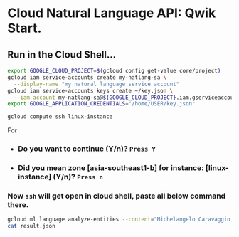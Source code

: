 # Cloud Natural Language API: Qwik Start.

## Run in the Cloud Shell...
```bash
export GOOGLE_CLOUD_PROJECT=$(gcloud config get-value core/project)
gcloud iam service-accounts create my-natlang-sa \
  --display-name "my natural language service account"
gcloud iam service-accounts keys create ~/key.json \
  --iam-account my-natlang-sa@${GOOGLE_CLOUD_PROJECT}.iam.gserviceaccount.com
export GOOGLE_APPLICATION_CREDENTIALS="/home/USER/key.json"
```

```bash
gcloud compute ssh linux-instance
```
For 
- ### Do you want to continue (Y/n)?  `Press Y`
- ### Did you mean zone [asia-southeast1-b] for instance: [linux-instance] (Y/n)?  `Press n`

### Now `ssh` will get open in cloud shell, paste all below command there.

```bash
gcloud ml language analyze-entities --content="Michelangelo Caravaggio, Italian painter, is known for 'The Calling of Saint Matthew'." > result.json
cat result.json
```